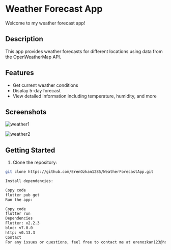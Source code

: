 # Weather Forecast App

Welcome to my weather forecast app!

## Description
This app provides weather forecasts for different locations using data from the OpenWeatherMap API.

## Features
- Get current weather conditions
- Display 5-day forecast
- View detailed information including temperature, humidity, and more

## Screenshots
![weather1](https://github.com/ErenOzkan1285/WeatherForecastApp/assets/63377181/d7096e60-03c6-4a54-abda-985fae2fa2c0)


![weather2](https://github.com/ErenOzkan1285/WeatherForecastApp/assets/63377181/e8fe3979-b9bf-40e9-bd7c-5aeebd9afd07)


## Getting Started
1. Clone the repository:
 ```sh
 git clone https://github.com/ErenOzkan1285/WeatherForecastApp.git

Install dependencies:

Copy code
flutter pub get
Run the app:

Copy code
flutter run
Dependencies
Flutter: v2.2.3
bloc: v7.0.0
http: v0.13.3
Contact
For any issues or questions, feel free to contact me at erenozkan123@hotmail.com




